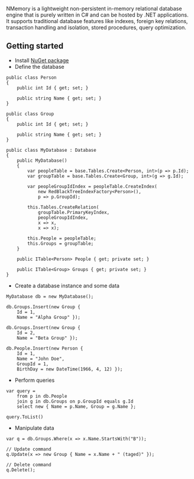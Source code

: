 NMemory is a lightweight non-persistent in-memory relational database engine 
that is purely written in C# and can be hosted by .NET applications. It supports
traditional database features like indexes, foreign key relations, transaction 
handling and isolation, stored procedures, query optimization.

Getting started
---

* Install [NuGet package](https://www.nuget.org/packages/NMemory)
* Define the database

```
public class Person
{
    public int Id { get; set; }

    public string Name { get; set; }
}

public class Group
{
    public int Id { get; set; }

    public string Name { get; set; }
}

public class MyDatabase : Database
{
    public MyDatabase()
    {
        var peopleTable = base.Tables.Create<Person, int>(p => p.Id);
        var groupTable = base.Tables.Create<Group, int>(g => g.Id);

        var peopleGroupIdIndex = peopleTable.CreateIndex(
            new RedBlackTreeIndexFactory<Person>(), 
            p => p.GroupId);

        this.Tables.CreateRelation(
            groupTable.PrimaryKeyIndex, 
            peopleGroupIdIndex, 
            x => x, 
            x => x);

        this.People = peopleTable;
        this.Groups = groupTable;
    }

    public ITable<Person> People { get; private set; }

    public ITable<Group> Groups { get; private set; }
}
```

* Create a database instance and some data

```
MyDatabase db = new MyDatabase();

db.Groups.Insert(new Group { 
    Id = 1, 
    Name = "Alpha Group" });

db.Groups.Insert(new Group { 
    Id = 2, 
    Name = "Beta Group" });

db.People.Insert(new Person { 
    Id = 1, 
    Name = "John Doe", 
    GroupId = 1, 
    BirthDay = new DateTime(1966, 4, 12) });
```

* Perform queries

```
var query =
    from p in db.People
    join g in db.Groups on p.GroupId equals g.Id
    select new { Name = p.Name, Group = g.Name };
    
query.ToList()
```

* Manipulate data

```
var q = db.Groups.Where(x => x.Name.StartsWith("B"));

// Update command
q.Update(x => new Group { Name = x.Name + " (taged)" });

// Delete command
q.Delete();
```

